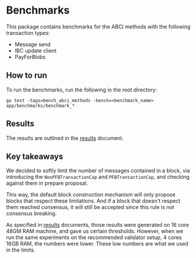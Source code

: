 # Benchmarks

This package contains benchmarks for the ABCI methods with the following transaction types:

- Message send
- IBC update client
- PayForBlobs

## How to run

To run the benchmarks, run the following in the root directory:

```shell
go test -tags=bench_abci_methods -bench=<benchmark_name> app/benchmarks/benchmark_*
```

## Results

The results are outlined in the [results](results.md) document.

## Key takeaways

We decided to softly limit the number of messages contained in a block, via introducing the `NonPFBTransactionCap` and `PFBTransactionCap`, and checking against them in prepare proposal.

This way, the default block construction mechanism will only propose blocks that respect these limitations. And if a block that doesn't respect them reached consensus, it will still be accepted since this rule is not consensus breaking.

As specified in [results](results.md) documents, those results were generated on 16 core 48GM RAM machine, and gave us certain thresholds. However, when we run the same experiments on the recommended validator setup, 4 cores 16GB RAM, the numbers were lower. These low numbers are what we used in the limits.
